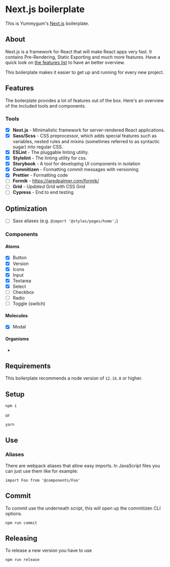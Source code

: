 # Next.js boilerplate

This is Yummygum's [Next.js](https://www.nextjs.org) boilerplate.

## About
Next.js is a framework for React that will make React apps very fast. It contains Pre-Rendering, Static Exporting and much more features. Have a quick look on [the features list](https://nextjs.org/#features) to have an better overview.

This boilerplate makes it easier to get up and running for every new project.

## Features
The boilerplate provides a lot of features out of the box. Here's an overview of the included tools and components.

### Tools
- [x] **Next.js** - Minimalistic framework for server-rendered React applications.
- [x] **Sass/Scss** - CSS preprocessor, which adds special features such as variables, nested rules and mixins (sometimes referred to as syntactic sugar) into regular CSS.
- [x] **ESLint** - The pluggable linting utility.
- [x] **Stylelint** - The linting utility for css.
- [x] **Storybook** - A tool for developing UI components in isolation
- [x] **Commitizen** - Formatting commit messages with versioning
- [x] **Prettier** - Formatting code
- [ ] **Formik** - https://jaredpalmer.com/formik/
- [ ] **Grid** - *Updated* Grid with CSS Grid
- [ ] **Cypress** - End to end testing

## Optimization
- [ ] Sass aliases (e.g. `@import '@styles/pages/home';`)

### Components
#### Atoms
- [x] Button
- [x] Version
- [x] Icons
- [x] Input
- [x] Textarea
- [x] Select
- [ ] Checkbox
- [ ] Radio
- [ ] Toggle (switch)

#### Molecules
- [x] Modal

#### Organisms
-

## Requirements
This boilerplate recommends a node version of `12.16.0` or higher.

## Setup
```
npm i
```
or
```
yarn
```

## Use
### Aliases
There are webpack aliases that allow easy imports. In JavaScript files you can just use them like for example:
```
import Foo from '@components/Foo'
```

<!-- In SCSS you use them like: `@import '~Styles/Foo'`. -->

## Commit
To commit use the underneath script, this will open up the commitizen CLI options.
```
npm run commit
```


## Releasing
To release a new version you have to use
```
npm run release
```
